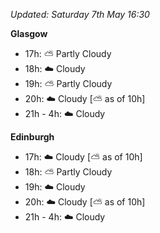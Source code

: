 *Updated: Saturday 7th May 16:30*

**Glasgow**

* 17h: :partly_sunny: Partly Cloudy
* 18h: :cloud: Cloudy
* 19h: :partly_sunny: Partly Cloudy
* 20h: :cloud: Cloudy [:partly_sunny: as of 10h]
* 21h - 4h: :cloud: Cloudy

**Edinburgh**

* 17h: :cloud: Cloudy [:partly_sunny: as of 10h]
* 18h: :partly_sunny: Partly Cloudy
* 19h: :cloud: Cloudy
* 20h: :cloud: Cloudy [:partly_sunny: as of 10h]
* 21h - 4h: :cloud: Cloudy
